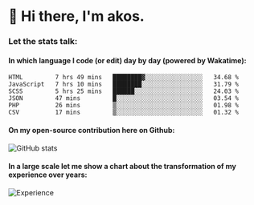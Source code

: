 # 👋 Hi there, I'm akos. 


### Let the stats talk:


#### In which language I code (or edit) day by day (powered by Wakatime): 

<!--START_SECTION:waka-->

```text
HTML         7 hrs 49 mins   ████████▓░░░░░░░░░░░░░░░░   34.68 %
JavaScript   7 hrs 10 mins   ████████░░░░░░░░░░░░░░░░░   31.79 %
SCSS         5 hrs 25 mins   ██████░░░░░░░░░░░░░░░░░░░   24.03 %
JSON         47 mins         █░░░░░░░░░░░░░░░░░░░░░░░░   03.54 %
PHP          26 mins         ▒░░░░░░░░░░░░░░░░░░░░░░░░   01.98 %
CSV          17 mins         ▒░░░░░░░░░░░░░░░░░░░░░░░░   01.32 %
```

<!--END_SECTION:waka-->

#### On my open-source contribution here on Github:
 
![GitHub stats](https://github-readme-stats.vercel.app/api?username=akosbalasko)

#### In a large scale let me show a chart about the transformation of my experience over years:   

![Experience](https://cr-skills-chart-widget.azurewebsites.net/api/api?username=akosbalasko)
